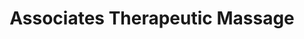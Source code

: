 ---
title: "Associates Therapeutic Massage"
url: /clinton-township/associates-therapeutic-massage/
shop: massage
---